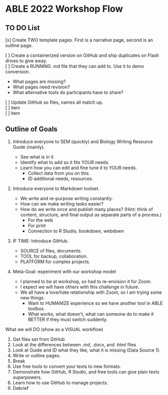 # ABLE 2022 Workshop Flow

## TO DO List

[x] Create TWO template pages. First is a narrative page, second is an outline page.

[ ] Create a containerized version on GitHub and ship duplicates on Flash drives to give away.\
[ ] Create a RUNNING .md file that they can add to. Use it to demo conversion.

* What pages are missing?
* What pages need revision?
* What alternative tools do participants have to share?

[ ] Update GitHub so files, names all match up.\
[ ] item\
[ ] item


## Outline of Goals

1. Introduce everyone to SEM (quickly) and Biology Writing Resource Guide (mainly).
    + See what is in it
    + Identify what to add so it fits YOUR needs.
    + Learn how you can edit and fine tune it to YOUR needs.
        - Collect data from you on this.
        - ID additional needs, resources.

2. Introduce everyone to Markdown toolset.
    + We write and re-purpose writing constantly.
    + How can we make writing tasks easier?
    + How do we write once and publish many places? (Hint: think of content, structure, and final output as separate parts of a process.)
        - For the web
        - For print
        - Connection to R Studio, bookdown, webdown

3. IF TIME: Introduce GitHub.
    + SOURCE of files, documents.
    + TOOL for backup, collaboration.
    + PLATFORM for complex projects.

4. Meta-Goal: experiment with our workshop model
    + I planned to be at workshop, so had to re-envision it for Zoom.
    + I expect we will have others with this challenge in future.
    + We all have a love/hate relationship with Zoom, so I am trying some new things.
        - Want to HUMANIZE experience so we have another tool in ABLE toolbox.
        - What works, what doesn't, what can someone do to make it BETTER if they must switch suddenly.


What we will DO (show as a VISUAL workflow)

1. Get files set from GitHub
2. Look at the differences between .md, .docx, and .html files
3. Look at Guide and ID what they like, what it is missing (Data Source 1).
4. Write or outline pages.
5. Break
6. Use free tools to convert your texts to new formats.
7. Demonstrate how GitHub, R Studio, and free tools can give plain texts superpowers.
8. Learn how to use GitHub to manage projects.
9. Debrief

